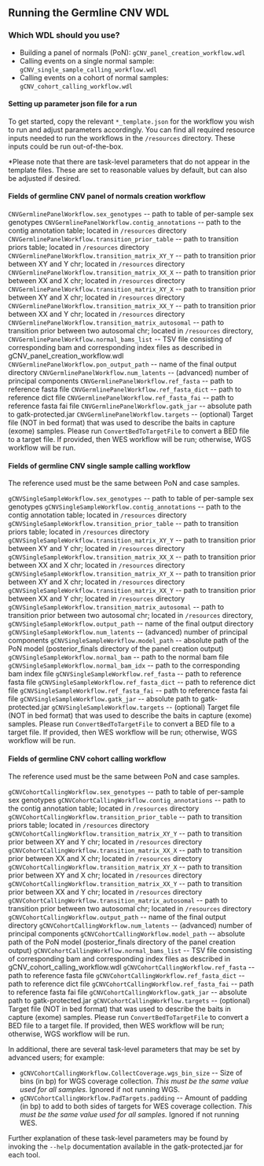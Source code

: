 ## Running the Germline CNV WDL

### Which WDL should you use?
- Building a panel of normals (PoN): ``gCNV_panel_creation_workflow.wdl``
- Calling events on a single normal sample: ``gCNV_single_sample_calling_workflow.wdl``
- Calling events on a cohort of normal samples: ``gCNV_cohort_calling_workflow.wdl``

#### Setting up parameter json file for a run

To get started, copy the relevant ``*_template.json`` for the workflow you wish to run and adjust parameters accordingly.
You can find all required resource inputs needed to run the workflows in the ``/resources`` directory. These inputs could be run out-of-the-box.

*Please note that there are task-level parameters that do not appear in the template files.  These are set to reasonable values by default, but can also be adjusted if desired.

#### Fields of germline CNV panel of normals creation workflow

  ``CNVGermlinePanelWorkflow.sex_genotypes`` -- path to table of per-sample sex genotypes
  ``CNVGermlinePanelWorkflow.contig_annotations`` --  path to the contig annotation table; located in ``/resources`` directory
  ``CNVGermlinePanelWorkflow.transition_prior_table`` -- path to transition priors table; located in ``/resources`` directory
  ``CNVGermlinePanelWorkflow.transition_matrix_XY_Y`` -- path to transition prior between XY and Y chr; located in ``/resources`` directory
  ``CNVGermlinePanelWorkflow.transition_matrix_XX_X`` -- path to transition prior between XX and X chr; located in ``/resources`` directory
  ``CNVGermlinePanelWorkflow.transition_matrix_XY_X`` -- path to transition prior between XY and X chr; located in ``/resources`` directory
  ``CNVGermlinePanelWorkflow.transition_matrix_XX_Y`` -- path to transition prior between XX and Y chr; located in ``/resources`` directory
  ``CNVGermlinePanelWorkflow.transition_matrix_autosomal`` -- path to transition prior between two autosomal chr; located in ``/resources`` directory,
  ``CNVGermlinePanelWorkflow.normal_bams_list`` -- TSV file consisting of corresponding bam and corresponding index files as described in gCNV_panel_creation_workflow.wdl
  ``CNVGermlinePanelWorkflow.pon_output_path`` -- name of the final output directory
  ``CNVGermlinePanelWorkflow.num_latents`` -- (advanced) number of principal components
  ``CNVGermlinePanelWorkflow.ref_fasta`` -- path to reference fasta file
  ``CNVGermlinePanelWorkflow.ref_fasta_dict`` -- path to reference dict file
  ``CNVGermlinePanelWorkflow.ref_fasta_fai`` -- path to reference fasta fai file
  ``CNVGermlinePanelWorkflow.gatk_jar`` -- absolute path to gatk-protected.jar
  ``CNVGermlinePanelWorkflow.targets`` -- (optional) Target file (NOT in bed format) that was used to describe the baits in capture (exome) samples.  Please run ``ConvertBedToTargetFile`` to convert a BED file to a target file.  If provided, then WES workflow will be run; otherwise, WGS workflow will be run.


#### Fields of germline CNV single sample calling workflow

The reference used must be the same between PoN and case samples.

  ``gCNVSingleSampleWorkflow.sex_genotypes`` -- path to table of per-sample sex genotypes
  ``gCNVSingleSampleWorkflow.contig_annotations`` --  path to the contig annotation table; located in ``/resources`` directory
  ``gCNVSingleSampleWorkflow.transition_prior_table`` -- path to transition priors table; located in ``/resources`` directory
  ``gCNVSingleSampleWorkflow.transition_matrix_XY_Y`` -- path to transition prior between XY and Y chr; located in ``/resources`` directory
  ``gCNVSingleSampleWorkflow.transition_matrix_XX_X`` -- path to transition prior between XX and X chr; located in ``/resources`` directory
  ``gCNVSingleSampleWorkflow.transition_matrix_XY_X`` -- path to transition prior between XY and X chr; located in ``/resources`` directory
  ``gCNVSingleSampleWorkflow.transition_matrix_XX_Y`` -- path to transition prior between XX and Y chr; located in ``/resources`` directory
  ``gCNVSingleSampleWorkflow.transition_matrix_autosomal`` -- path to transition prior between two autosomal chr; located in ``/resources`` directory,
  ``gCNVSingleSampleWorkflow.output_path`` -- name of the final output directory
  ``gCNVSingleSampleWorkflow.num_latents`` -- (advanced) number of principal components
  ``gCNVSingleSampleWorkflow.model_path`` -- absolute path of the PoN model (posterior_finals directory of the panel creation output)
  ``gCNVSingleSampleWorkflow.normal_bam`` -- path to the normal bam file
  ``gCNVSingleSampleWorkflow.normal_bam_idx`` -- path to the corresponding bam index file
  ``gCNVSingleSampleWorkflow.ref_fasta`` -- path to reference fasta file
  ``gCNVSingleSampleWorkflow.ref_fasta_dict`` -- path to reference dict file
  ``gCNVSingleSampleWorkflow.ref_fasta_fai`` -- path to reference fasta fai file
  ``gCNVSingleSampleWorkflow.gatk_jar`` -- absolute path to gatk-protected.jar
  ``gCNVSingleSampleWorkflow.targets`` -- (optional) Target file (NOT in bed format) that was used to describe the baits in capture (exome) samples.  Please run ``ConvertBedToTargetFile`` to convert a BED file to a target file.  If provided, then WES workflow will be run; otherwise, WGS workflow will be run.


#### Fields of germline CNV cohort calling workflow

The reference used must be the same between PoN and case samples.

  ``gCNVCohortCallingWorkflow.sex_genotypes`` -- path to table of per-sample sex genotypes
  ``gCNVCohortCallingWorkflow.contig_annotations`` --  path to the contig annotation table; located in ``/resources`` directory
  ``gCNVCohortCallingWorkflow.transition_prior_table`` -- path to transition priors table; located in ``/resources`` directory
  ``gCNVCohortCallingWorkflow.transition_matrix_XY_Y`` -- path to transition prior between XY and Y chr; located in ``/resources`` directory
  ``gCNVCohortCallingWorkflow.transition_matrix_XX_X`` -- path to transition prior between XX and X chr; located in ``/resources`` directory
  ``gCNVCohortCallingWorkflow.transition_matrix_XY_X`` -- path to transition prior between XY and X chr; located in ``/resources`` directory
  ``gCNVCohortCallingWorkflow.transition_matrix_XX_Y`` -- path to transition prior between XX and Y chr; located in ``/resources`` directory
  ``gCNVCohortCallingWorkflow.transition_matrix_autosomal`` -- path to transition prior between two autosomal chr; located in ``/resources`` directory
  ``gCNVCohortCallingWorkflow.output_path`` -- name of the final output directory
  ``gCNVCohortCallingWorkflow.num_latents`` -- (advanced) number of principal components
  ``gCNVCohortCallingWorkflow.model_path`` -- absolute path of the PoN model (posterior_finals directory of the panel creation output)
  ``gCNVCohortCallingWorkflow.normal_bams_list`` -- TSV file consisting of corresponding bam and corresponding index files as described in gCNV_cohort_calling_workflow.wdl
  ``gCNVCohortCallingWorkflow.ref_fasta`` -- path to reference fasta file
  ``gCNVCohortCallingWorkflow.ref_fasta_dict`` -- path to reference dict file
  ``gCNVCohortCallingWorkflow.ref_fasta_fai`` -- path to reference fasta fai file
  ``gCNVCohortCallingWorkflow.gatk_jar`` -- absolute path to gatk-protected.jar
  ``gCNVCohortCallingWorkflow.targets`` -- (optional) Target file (NOT in bed format) that was used to describe the baits in capture (exome) samples.  Please run ``ConvertBedToTargetFile`` to convert a BED file to a target file.  If provided, then WES workflow will be run; otherwise, WGS workflow will be run.

In additional, there are several task-level parameters that may be set by advanced users; for example:

- ``gCNVCohortCallingWorkflow.CollectCoverage.wgs_bin_size`` -- Size of bins (in bp) for WGS coverage collection.  *This must be the same value used for all samples.*  Ignored if not running WGS.
- ``gCNVCohortCallingWorkflow.PadTargets.padding`` -- Amount of padding (in bp) to add to both sides of targets for WES coverage collection.  *This must be the same value used for all samples.*  Ignored if not running WES.



Further explanation of these task-level parameters may be found by invoking the ``--help`` documentation available in the gatk-protected.jar for each tool.